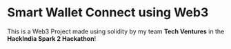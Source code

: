 # Smart Wallet Connect using Web3

This is a Web3 Project made using solidity by my team **Tech Ventures** in the **HackIndia Spark 2 Hackathon**!
